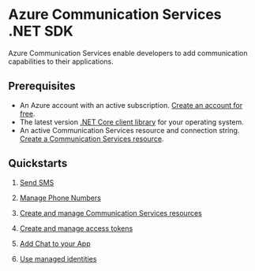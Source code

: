 # Azure Communication Services .NET SDK

Azure Communication Services enable developers to add communication capabilities to their applications.

## Prerequisites

- An Azure account with an active subscription. [Create an account for free](https://azure.microsoft.com/free/?WT.mc_id=A261C142F).
- The latest version [.NET Core client library](https://dotnet.microsoft.com/download/dotnet-core) for your operating system.
- An active Communication Services resource and connection string. [Create a Communication Services resource](https://docs.microsoft.com/azure/communication-services/quickstarts/create-communication-resource?tabs=windows&pivots=platform-azp).

## Quickstarts

1. [Send SMS](https://docs.microsoft.com/azure/communication-services/quickstarts/telephony-sms/send?pivots=programming-language-csharp)

2. [Manage Phone Numbers](https://docs.microsoft.com/azure/communication-services/quickstarts/telephony-sms/get-phone-number?pivot=programming-language-csharp)

3. [Create and manage Communication Services resources](https://docs.microsoft.com/azure/communication-services/quickstarts/create-communication-resource?tabs=windows&pivots=platform-net)

4. [Create and manage access tokens](https://docs.microsoft.com/azure/communication-services/quickstarts/access-tokens?pivots=programming-language-csharp)

5. [Add Chat to your App](https://docs.microsoft.com/azure/communication-services/quickstarts/chat/get-started?pivots=programming-language-csharp)

6. [Use managed identities](https://docs.microsoft.com/azure/communication-services/quickstarts/managed-identity?pivots=programming-language-csharp)

